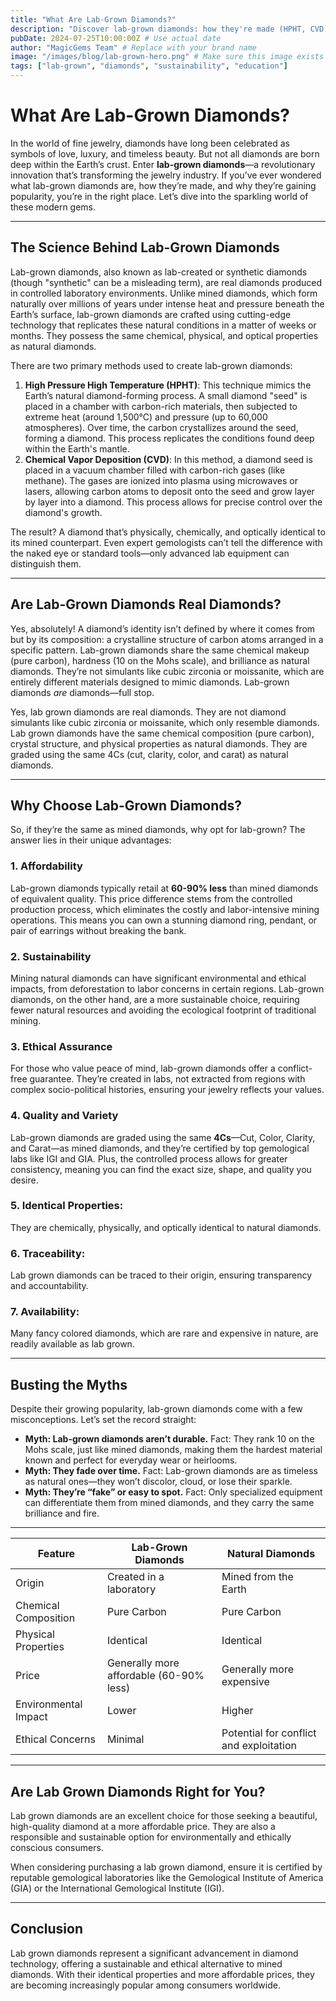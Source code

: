 ```yaml
---
title: "What Are Lab-Grown Diamonds?"
description: "Discover lab-grown diamonds: how they're made (HPHT, CVD), why they're real, and their advantages in affordability, sustainability, and ethics."
pubDate: 2024-07-25T10:00:00Z # Use actual date
author: "MagicGems Team" # Replace with your brand name
image: "/images/blog/lab-grown-hero.png" # Make sure this image exists in public/images/blog/
tags: ["lab-grown", "diamonds", "sustainability", "education"]
---
```

# What Are Lab-Grown Diamonds?

In the world of fine jewelry, diamonds have long been celebrated as symbols of love, luxury, and timeless beauty. But not all diamonds are born deep within the Earth’s crust. Enter **lab-grown diamonds**—a revolutionary innovation that’s transforming the jewelry industry. If you’ve ever wondered what lab-grown diamonds are, how they’re made, and why they’re gaining popularity, you’re in the right place. Let’s dive into the sparkling world of these modern gems.

<hr class="section-divider" />

## The Science Behind Lab-Grown Diamonds
<p>Lab-grown diamonds, also known as lab-created or synthetic diamonds (though "synthetic" can be a misleading term), are real diamonds produced in controlled laboratory environments. Unlike mined diamonds, which form naturally over millions of years under intense heat and pressure beneath the Earth’s surface, lab-grown diamonds are crafted using cutting-edge technology that replicates these natural conditions in a matter of weeks or months. They possess the same chemical, physical, and optical properties as natural diamonds.</p>

<p>There are two primary methods used to create lab-grown diamonds:</p>
<ol>
  <li><strong>High Pressure High Temperature (HPHT)</strong>: This technique mimics the Earth’s natural diamond-forming process. A small diamond "seed" is placed in a chamber with carbon-rich materials, then subjected to extreme heat (around 1,500°C) and pressure (up to 60,000 atmospheres). Over time, the carbon crystallizes around the seed, forming a diamond. This process replicates the conditions found deep within the Earth's mantle.</li>
  <li><strong>Chemical Vapor Deposition (CVD)</strong>: In this method, a diamond seed is placed in a vacuum chamber filled with carbon-rich gases (like methane). The gases are ionized into plasma using microwaves or lasers, allowing carbon atoms to deposit onto the seed and grow layer by layer into a diamond. This process allows for precise control over the diamond's growth.</li>
</ol>
<p>The result? A diamond that’s physically, chemically, and optically identical to its mined counterpart. Even expert gemologists can’t tell the difference with the naked eye or standard tools—only advanced lab equipment can distinguish them.</p>

<hr class="section-divider" />

## Are Lab-Grown Diamonds Real Diamonds?
<p>Yes, absolutely! A diamond’s identity isn’t defined by where it comes from but by its composition: a crystalline structure of carbon atoms arranged in a specific pattern. Lab-grown diamonds share the same chemical makeup (pure carbon), hardness (10 on the Mohs scale), and brilliance as natural diamonds. They’re not simulants like cubic zirconia or moissanite, which are entirely different materials designed to mimic diamonds. Lab-grown diamonds <em>are</em> diamonds—full stop.</p>
<p>Yes, lab grown diamonds are real diamonds. They are not diamond simulants like cubic zirconia or moissanite, which only resemble diamonds. Lab grown diamonds have the same chemical composition (pure carbon), crystal structure, and physical properties as natural diamonds. They are graded using the same 4Cs (cut, clarity, color, and carat) as natural diamonds.</p>

<hr class="section-divider" />

## Why Choose Lab-Grown Diamonds?
<p>So, if they’re the same as mined diamonds, why opt for lab-grown? The answer lies in their unique advantages:</p>
<h3>1. Affordability</h3>
<p>Lab-grown diamonds typically retail at <strong>60-90% less</strong> than mined diamonds of equivalent quality. This price difference stems from the controlled production process, which eliminates the costly and labor-intensive mining operations. This means you can own a stunning diamond ring, pendant, or pair of earrings without breaking the bank.</p>
<h3>2. Sustainability</h3>
<p>Mining natural diamonds can have significant environmental and ethical impacts, from deforestation to labor concerns in certain regions. Lab-grown diamonds, on the other hand, are a more sustainable choice, requiring fewer natural resources and avoiding the ecological footprint of traditional mining.</p>
<h3>3. Ethical Assurance</h3>
<p>For those who value peace of mind, lab-grown diamonds offer a conflict-free guarantee. They’re created in labs, not extracted from regions with complex socio-political histories, ensuring your jewelry reflects your values.</p>
<h3>4. Quality and Variety</h3>
<p>Lab-grown diamonds are graded using the same <strong>4Cs</strong>—Cut, Color, Clarity, and Carat—as mined diamonds, and they’re certified by top gemological labs like IGI and GIA. Plus, the controlled process allows for greater consistency, meaning you can find the exact size, shape, and quality you desire.</p>
<h3>5. Identical Properties:</h3>
<p>They are chemically, physically, and optically identical to natural diamonds.</p>
<h3>6. Traceability:</h3>
<p>Lab grown diamonds can be traced to their origin, ensuring transparency and accountability.</p>
<h3>7. Availability:</h3>
<p>Many fancy colored diamonds, which are rare and expensive in nature, are readily available as lab grown.</p>

<hr class="section-divider" />

## Busting the Myths
<p>Despite their growing popularity, lab-grown diamonds come with a few misconceptions. Let’s set the record straight:</p>
<ul>
  <li><strong>Myth: Lab-grown diamonds aren’t durable.</strong> Fact: They rank 10 on the Mohs scale, just like mined diamonds, making them the hardest material known and perfect for everyday wear or heirlooms.</li>
  <li><strong>Myth: They fade over time.</strong> Fact: Lab-grown diamonds are as timeless as natural ones—they won’t discolor, cloud, or lose their sparkle.</li>
  <li><strong>Myth: They’re “fake” or easy to spot.</strong> Fact: Only specialized equipment can differentiate them from mined diamonds, and they carry the same brilliance and fire.</li>
</ul>

<hr class="section-divider" />

<div class="table-responsive">
  <table>
    <thead>
      <tr>
        <th>Feature</th>
        <th>Lab-Grown Diamonds</th>
        <th>Natural Diamonds</th>
      </tr>
    </thead>
    <tbody>
      <tr>
        <td>Origin</td>
        <td>Created in a laboratory</td>
        <td>Mined from the Earth</td>
      </tr>
      <tr>
        <td>Chemical Composition</td>
        <td>Pure Carbon</td>
        <td>Pure Carbon</td>
      </tr>
      <tr>
        <td>Physical Properties</td>
        <td>Identical</td>
        <td>Identical</td>
      </tr>
      <tr>
        <td>Price</td>
        <td>Generally more affordable (60-90% less)</td>
        <td>Generally more expensive</td>
      </tr>
      <tr>
        <td>Environmental Impact</td>
        <td>Lower</td>
        <td>Higher</td>
      </tr>
      <tr>
        <td>Ethical Concerns</td>
        <td>Minimal</td>
        <td>Potential for conflict and exploitation</td>
      </tr>
    </tbody>
  </table>
</div>

<hr class="section-divider" />

## Are Lab Grown Diamonds Right for You?
<p>Lab grown diamonds are an excellent choice for those seeking a beautiful, high-quality diamond at a more affordable price. They are also a responsible and sustainable option for environmentally and ethically conscious consumers.</p>
<p>When considering purchasing a lab grown diamond, ensure it is certified by reputable gemological laboratories like the Gemological Institute of America (GIA) or the International Gemological Institute (IGI).</p>

<hr class="section-divider" />

## Conclusion
<p>Lab grown diamonds represent a significant advancement in diamond technology, offering a sustainable and ethical alternative to mined diamonds. With their identical properties and more affordable prices, they are becoming increasingly popular among consumers worldwide.</p>